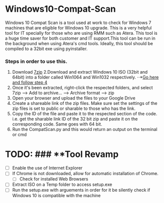 # Windows10-Compat-Scan
Windows 10 Compat Scan is a tool used at work to check for Windows 7 machines that are eligible for Windows 10 upgrade. This is a very helpful tool for IT specially for those who are using RMM such as Atera. This tool is a huge time saver for both customer and IT support.This tool can be run in the background when using Atera's cmd tools. Ideally, this tool should be compiled to a 32bit exe using pyinstaller.
### Steps in order to use this.
1. Download [7zip](https://www.7-zip.org/download.html)
2.Download and extract Windows 10 ISO (32bit and 64bit) into a folder called Win1064 and Win1032 respectively.
⋅⋅*[Go here and follow step 4](https://windowsreport.com/windows-10-iso-file-not-downloading/)
3. Once it's been extracted, right-click the respected folders, and select 7zip --> Add to archive... --> Archive format --> zip
4. Open your browser and upload the files to your Google Drive
5. Create a shareable link of the zip files. Make sure set the settings of the zip files is set to public or sharable to those who has the link.
6. Copy the ID of the file and paste it to the respected section of the code. i.e. get the sharable link ID of the 32 bit zip and paste it on the corresponding code. Same goes with 64 bit.
7. Run the CompatScan.py and this would return an output on the terminal or cmd


# TODO: ### **Tool Revamp
- [ ] Enable the use of Internet Explorer
- [ ] If Chrome is not downloaded, allow for automatic installation of Chrome.
    - [ ] Check for installed Web Browsers
- [ ] Extract ISO on a Temp folder to access setup.exe
- [ ] Run the setup.exe with arguements in order for it be silently check if Windows 10 is compatible with the machine